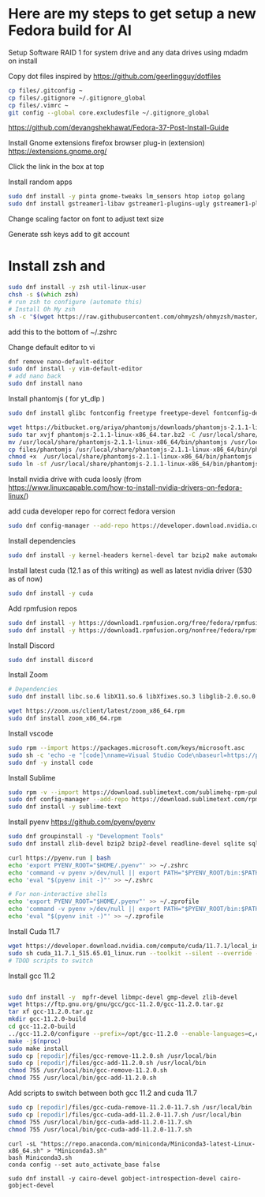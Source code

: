 # Here are my steps to get setup a new Fedora build for AI

Setup Software RAID 1 for system drive and any data drives using mdadm on install



Copy dot files inspired by
https://github.com/geerlingguy/dotfiles
 
```zsh
cp files/.gitconfig ~
cp files/.gitignore ~/.gitignore_global
cp files/.vimrc ~
git config --global core.excludesfile ~/.gitignore_global
```

https://github.com/devangshekhawat/Fedora-37-Post-Install-Guide

Install Gnome extensions firefox browser plug-in (extension)
https://extensions.gnome.org/

Click the link in the box at top

Install  random apps

```zsh
sudo dnf install -y pinta gnome-tweaks lm_sensors htop iotop golang
sudo dnf install gstreamer1-libav gstreamer1-plugins-ugly gstreamer1-plugins-bad-free gstreamer1-plugins-bad-freeworld gstreamer1-plugins-base-tools gstreamer1-plugins-good gstreamer1-plugins-good-extras ffmpeg

```

Change scaling factor on font to adjust text size

Generate ssh keys add to git account


# Install zsh and 

```zsh
sudo dnf install -y zsh util-linux-user
chsh -s $(which zsh)
# run zsh to configure (automate this)
# Install Oh My zsh
sh -c "$(wget https://raw.githubusercontent.com/ohmyzsh/ohmyzsh/master/tools/install.sh -O -)"
```
add this to the bottom of ~/.zshrc


Change default editor to vi 

```zsh
dnf remove nano-default-editor
sudo dnf install -y vim-default-editor 
# add nano back
sudo dnf install nano
```

Install phantomjs ( for yt_dlp )


```zsh
sudo dnf install glibc fontconfig freetype freetype-devel fontconfig-devel wget bzip2

wget https://bitbucket.org/ariya/phantomjs/downloads/phantomjs-2.1.1-linux-x86_64.tar.bz2
sudo tar xvjf phantomjs-2.1.1-linux-x86_64.tar.bz2 -C /usr/local/share/
mv /usr/local/share/phantomjs-2.1.1-linux-x86_64/bin/phantomjs /usr/local/share/phantomjs-2.1.1-linux-x86_64/bin/myphantomjs
cp files/phantomjs /usr/local/share/phantomjs-2.1.1-linux-x86_64/bin/phantomjs
chmod +x  /usr/local/share/phantomjs-2.1.1-linux-x86_64/bin/phantomjs
sudo ln -sf /usr/local/share/phantomjs-2.1.1-linux-x86_64/bin/phantomjs /usr/local/bin
```


Install nvidia drive with cuda
loosly (from https://www.linuxcapable.com/how-to-install-nvidia-drivers-on-fedora-linux/)

add cuda developer repo for correct fedora version

```zsh
sudo dnf config-manager --add-repo https://developer.download.nvidia.com/compute/cuda/repos/fedora37/x86_64/cuda-fedora37.repo
```

Install dependencies

```zsh
sudo dnf install -y kernel-headers kernel-devel tar bzip2 make automake gcc gcc-c++ pciutils elfutils-libelf-devel libglvnd-opengl libglvnd-glx libglvnd-devel acpid pkgconfig dkms
```

Install latest cuda (12.1 as of this writing) as well as latest nvidia driver (530 as of now)

```zsh
sudo dnf install -y cuda
```

Add rpmfusion repos

```zsh
sudo dnf install -y https://download1.rpmfusion.org/free/fedora/rpmfusion-free-release-$(rpm -E %fedora).noarch.rpm
sudo dnf install -y https://download1.rpmfusion.org/nonfree/fedora/rpmfusion-nonfree-release-$(rpm -E %fedora).noarch.rpm
```

Install Discord

```zsh
sudo dnf install discord
```

Install Zoom

```zsh
# Dependencies
sudo dnf install libc.so.6 libX11.so.6 libXfixes.so.3 libglib-2.0.so.0 libGL.so.1 libsqlite3.so.0 libXrender.so.1 libXcomposite.so.1 libQt3Support.so.4 libxslt.so.1 libpulse.so.0 libgthread-2.0.so.0 libxcb-shape.so.0 libxcb-shm.so.0 libxcb-randr.so.0 libxcb-image.so.0 libxcb-xtest.so.0 libxcb-keysyms.so.1 mesa-dri-drivers ibus

wget https://zoom.us/client/latest/zoom_x86_64.rpm
sudo dnf install zoom_x86_64.rpm
```
Install vscode

```zsh
sudo rpm --import https://packages.microsoft.com/keys/microsoft.asc
sudo sh -c 'echo -e "[code]\nname=Visual Studio Code\nbaseurl=https://packages.microsoft.com/yumrepos/vscode\nenabled=1\ngpgcheck=1\ngpgkey=https://packages.microsoft.com/keys/microsoft.asc" > /etc/yum.repos.d/vscode.repo'
sudo dnf -y install code
```


Install Sublime

```zsh
sudo rpm -v --import https://download.sublimetext.com/sublimehq-rpm-pub.gpg
sudo dnf config-manager --add-repo https://download.sublimetext.com/rpm/stable/x86_64/sublime-text.repo
sudo dnf install -y sublime-text
```

Install pyenv
https://github.com/pyenv/pyenv

```zsh
sudo dnf groupinstall -y "Development Tools"
sudo dnf install zlib-devel bzip2 bzip2-devel readline-devel sqlite sqlite-devel openssl-devel xz xz-devel libffi-devel findutils -y

curl https://pyenv.run | bash
echo 'export PYENV_ROOT="$HOME/.pyenv"' >> ~/.zshrc
echo 'command -v pyenv >/dev/null || export PATH="$PYENV_ROOT/bin:$PATH"' >> ~/.zshrc
echo 'eval "$(pyenv init -)"' >> ~/.zshrc

# For non-interactive shells
echo 'export PYENV_ROOT="$HOME/.pyenv"' >> ~/.zprofile
echo 'command -v pyenv >/dev/null || export PATH="$PYENV_ROOT/bin:$PATH"' >> ~/.zprofile
echo 'eval "$(pyenv init -)"' >> ~/.zprofile
```

Install Cuda 11.7

```zsh
wget https://developer.download.nvidia.com/compute/cuda/11.7.1/local_installers/cuda_11.7.1_515.65.01_linux.run
sudo sh cuda_11.7.1_515.65.01_linux.run --toolkit --silent --override --toolkitpath=/opt/cuda-11.7.1
# TDOD scripts to switch
```

Install gcc 11.2

```zsh

sudo dnf install -y  mpfr-devel libmpc-devel gmp-devel zlib-devel 
wget https://ftp.gnu.org/gnu/gcc/gcc-11.2.0/gcc-11.2.0.tar.gz
tar xf gcc-11.2.0.tar.gz
mkdir gcc-11.2.0-build
cd gcc-11.2.0-build
../gcc-11.2.0/configure --prefix=/opt/gcc-11.2.0 --enable-languages=c,c++ --disable-bootstrap --disable-multilib --disable-bootstrap --disable-libsanitizer
make -j$(nproc)
sudo make install
sudo cp [repodir]/files/gcc-remove-11.2.0.sh /usr/local/bin
sudo cp [repodir]/files/gcc-add-11.2.0.sh /usr/local/bin
chmod 755 /usr/local/bin/gcc-remove-11.2.0.sh
chmod 755 /usr/local/bin/gcc-add-11.2.0.sh
```

Add scripts to switch between both gcc 11.2 and cuda 11.7

```zsh
sudo cp [repodir]/files/gcc-cuda-remove-11.2.0-11.7.sh /usr/local/bin
sudo cp [repodir]/files/gcc-cuda-add-11.2.0-11.7.sh /usr/local/bin
chmod 755 /usr/local/bin/gcc-cuda-add-11.2.0-11.7.sh
chmod 755 /usr/local/bin/gcc-cuda-add-11.2.0-11.7.sh
```


```zfs
curl -sL "https://repo.anaconda.com/miniconda/Miniconda3-latest-Linux-x86_64.sh" > "Miniconda3.sh"
bash Miniconda3.sh
conda config --set auto_activate_base false

sudo dnf install -y cairo-devel gobject-introspection-devel cairo-gobject-devel
```
